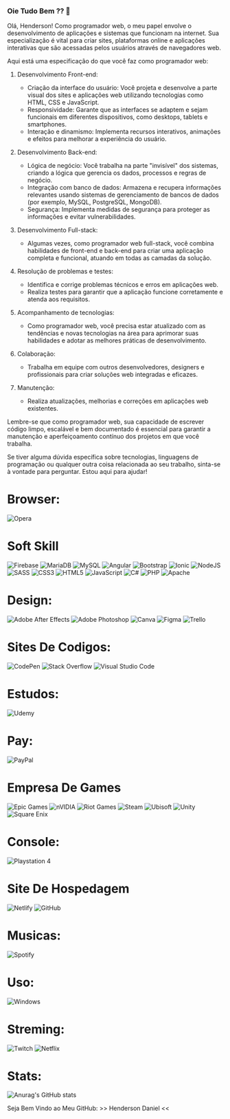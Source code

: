 ### Oie Tudo Bem ?? 👋
Olá, Henderson! Como programador web, o meu papel envolve o desenvolvimento de aplicações e sistemas que funcionam na internet. Sua especialização é vital para criar sites, plataformas online e aplicações interativas que são acessadas pelos usuários através de navegadores web.

Aqui está uma especificação do que você faz como programador web:

1. Desenvolvimento Front-end:
   - Criação da interface do usuário: Você projeta e desenvolve a parte visual dos sites e aplicações web utilizando tecnologias como HTML, CSS e JavaScript.
   - Responsividade: Garante que as interfaces se adaptem e sejam funcionais em diferentes dispositivos, como desktops, tablets e smartphones.
   - Interação e dinamismo: Implementa recursos interativos, animações e efeitos para melhorar a experiência do usuário.

2. Desenvolvimento Back-end:
   - Lógica de negócio: Você trabalha na parte "invisível" dos sistemas, criando a lógica que gerencia os dados, processos e regras de negócio.
   - Integração com banco de dados: Armazena e recupera informações relevantes usando sistemas de gerenciamento de bancos de dados (por exemplo, MySQL, PostgreSQL, MongoDB).
   - Segurança: Implementa medidas de segurança para proteger as informações e evitar vulnerabilidades.

3. Desenvolvimento Full-stack:
   - Algumas vezes, como programador web full-stack, você combina habilidades de front-end e back-end para criar uma aplicação completa e funcional, atuando em todas as camadas da solução.

4. Resolução de problemas e testes:
   - Identifica e corrige problemas técnicos e erros em aplicações web.
   - Realiza testes para garantir que a aplicação funcione corretamente e atenda aos requisitos.

5. Acompanhamento de tecnologias:
   - Como programador web, você precisa estar atualizado com as tendências e novas tecnologias na área para aprimorar suas habilidades e adotar as melhores práticas de desenvolvimento.

6. Colaboração:
   - Trabalha em equipe com outros desenvolvedores, designers e profissionais para criar soluções web integradas e eficazes.

7. Manutenção:
   - Realiza atualizações, melhorias e correções em aplicações web existentes.

Lembre-se que como programador web, sua capacidade de escrever código limpo, escalável e bem documentado é essencial para garantir a manutenção e aperfeiçoamento contínuo dos projetos em que você trabalha.

Se tiver alguma dúvida específica sobre tecnologias, linguagens de programação ou qualquer outra coisa relacionada ao seu trabalho, sinta-se à vontade para perguntar. Estou aqui para ajudar!

<h1>Browser:</h1>

![Opera](https://img.shields.io/badge/Opera-FF1B2D?style=for-the-badge&logo=Opera&logoColor=white)

<h1>Soft Skill</h1>

![Firebase](https://img.shields.io/badge/Firebase-039BE5?style=for-the-badge&logo=Firebase&logoColor=white)
![MariaDB](https://img.shields.io/badge/MariaDB-003545?style=for-the-badge&logo=mariadb&logoColor=white)
![MySQL](https://img.shields.io/badge/mysql-%2300f.svg?style=for-the-badge&logo=mysql&logoColor=white)
![Angular](https://img.shields.io/badge/angular-%23DD0031.svg?style=for-the-badge&logo=angular&logoColor=white)
![Bootstrap](https://img.shields.io/badge/bootstrap-%238511FA.svg?style=for-the-badge&logo=bootstrap&logoColor=white)
![Ionic](https://img.shields.io/badge/Ionic-%233880FF.svg?style=for-the-badge&logo=Ionic&logoColor=white)
![NodeJS](https://img.shields.io/badge/node.js-6DA55F?style=for-the-badge&logo=node.js&logoColor=white)
![SASS](https://img.shields.io/badge/SASS-hotpink.svg?style=for-the-badge&logo=SASS&logoColor=white)
![CSS3](https://img.shields.io/badge/css3-%231572B6.svg?style=for-the-badge&logo=css3&logoColor=white)
![HTML5](https://img.shields.io/badge/html5-%23E34F26.svg?style=for-the-badge&logo=html5&logoColor=white)
![JavaScript](https://img.shields.io/badge/javascript-%23323330.svg?style=for-the-badge&logo=javascript&logoColor=%23F7DF1E)
![C#](https://img.shields.io/badge/c%23-%23239120.svg?style=for-the-badge&logo=c-sharp&logoColor=white)
![PHP](https://img.shields.io/badge/php-%23777BB4.svg?style=for-the-badge&logo=php&logoColor=white)
![Apache](https://img.shields.io/badge/apache-%23D42029.svg?style=for-the-badge&logo=apache&logoColor=white)
<h1>Design:</h1>

![Adobe After Effects](https://img.shields.io/badge/Adobe%20After%20Effects-9999FF.svg?style=for-the-badge&logo=Adobe%20After%20Effects&logoColor=white)
![Adobe Photoshop](https://img.shields.io/badge/adobe%20photoshop-%2331A8FF.svg?style=for-the-badge&logo=adobe%20photoshop&logoColor=white)
![Canva](https://img.shields.io/badge/Canva-%2300C4CC.svg?style=for-the-badge&logo=Canva&logoColor=white)
![Figma](https://img.shields.io/badge/figma-%23F24E1E.svg?style=for-the-badge&logo=figma&logoColor=white)
![Trello](https://img.shields.io/badge/Trello-%23026AA7.svg?style=for-the-badge&logo=Trello&logoColor=white)

<h1>Sites De Codigos:</h1>

![CodePen](https://img.shields.io/badge/Codepen-000000?style=for-the-badge&logo=codepen&logoColor=white)
![Stack Overflow](https://img.shields.io/badge/-Stackoverflow-FE7A16?style=for-the-badge&logo=stack-overflow&logoColor=white)
![Visual Studio Code](https://img.shields.io/badge/Visual%20Studio%20Code-0078d7.svg?style=for-the-badge&logo=visual-studio-code&logoColor=white)

<h1>Estudos:</h1>

![Udemy](https://img.shields.io/badge/Udemy-A435F0?style=for-the-badge&logo=Udemy&logoColor=white)

<h1>Pay:</h1>

![PayPal](https://img.shields.io/badge/PayPal-00457C?style=for-the-badge&logo=paypal&logoColor=white)

<h1>Empresa De Games</h1>

![Epic Games](https://img.shields.io/badge/epicgames-%23313131.svg?style=for-the-badge&logo=epicgames&logoColor=white)
![nVIDIA](https://img.shields.io/badge/nVIDIA-%2376B900.svg?style=for-the-badge&logo=nVIDIA&logoColor=white)
![Riot Games](https://img.shields.io/badge/riotgames-D32936.svg?style=for-the-badge&logo=riotgames&logoColor=white)
![Steam](https://img.shields.io/badge/steam-%23000000.svg?style=for-the-badge&logo=steam&logoColor=white)
![Ubisoft](https://img.shields.io/badge/Ubisoft-%23F5F5F5.svg?style=for-the-badge&logo=Ubisoft&logoColor=black)
![Unity](https://img.shields.io/badge/unity-%23000000.svg?style=for-the-badge&logo=unity&logoColor=white)
![Square Enix](https://img.shields.io/badge/SquareEnix-%23ED1C24.svg?style=for-the-badge&logo=SquareEnix&logoColor=white)

<h1>Console:</h1>

![Playstation 4](https://img.shields.io/badge/Playstation%204-003791?style=for-the-badge&logo=playstation-4&logoColor=white)

<h1>Site De Hospedagem</h1>

![Netlify](https://img.shields.io/badge/netlify-%23000000.svg?style=for-the-badge&logo=netlify&logoColor=#00C7B7)
![GitHub](https://img.shields.io/badge/github-%23121011.svg?style=for-the-badge&logo=github&logoColor=white)

<h1>Musicas:</h1>

![Spotify](https://img.shields.io/badge/Spotify-1ED760?style=for-the-badge&logo=spotify&logoColor=white)
<h1>Uso:</h1>

![Windows](https://img.shields.io/badge/Windows-0078D6?style=for-the-badge&logo=windows&logoColor=white)

<h1>Streming:</h1>

![Twitch](https://img.shields.io/badge/Twitch-9347FF?style=for-the-badge&logo=twitch&logoColor=white)
![Netflix](https://img.shields.io/badge/Netflix-E50914?style=for-the-badge&logo=netflix&logoColor=white)

<h1>Stats:</h1>

![Anurag's GitHub stats](https://github-readme-stats.vercel.app/api?username=HendersonMoreiraicons=true&theme=radical)


<p> Seja Bem Vindo ao Meu GitHub: >> Henderson Daniel << </p>
